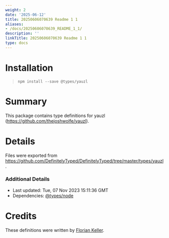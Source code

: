 ```yaml
---
weight: 2
date: '2025-06-12'
title: 20250606070639 Readme 1 1
aliases:
- /docs/20250606070639_README_1_1/
description: ''
linkTitle: 20250606070639 Readme 1 1
type: docs
---
```


# Installation
> `npm install --save @types/yauzl`

# Summary
This package contains type definitions for yauzl (https://github.com/thejoshwolfe/yauzl).

# Details
Files were exported from https://github.com/DefinitelyTyped/DefinitelyTyped/tree/master/types/yauzl.

### Additional Details
 * Last updated: Tue, 07 Nov 2023 15:11:36 GMT
 * Dependencies: [@types/node](https://npmjs.com/package/@types/node)

# Credits
These definitions were written by [Florian Keller](https://github.com/ffflorian).
